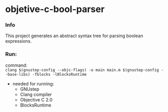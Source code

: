 # objetive-c-bool-parser

### Info
This project generates an abstract syntax tree for parsing boolean expressions.
### Run:
command:\
`clang $(gnustep-config --objc-flags) -o main main.m $(gnustep-config --base-libs) -fblocks -lBlocksRuntime`

- needed for running:
  - GNUstep
  - Clang compiler
  - Objective C 2.0
  - BlocksRuntime
